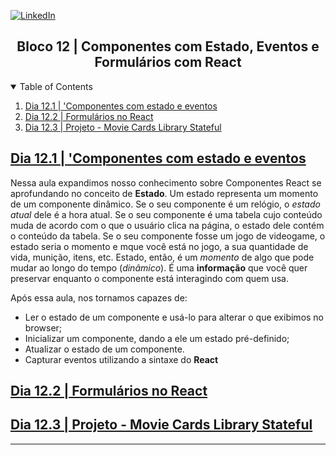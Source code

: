 <!-- PROJECT SHIELDS -->
[![LinkedIn][linkedin-shield]][linkedin-url]

<h2 align="center">Bloco 12 | Componentes com Estado, Eventos e Formulários com React</h2>

<!-- TABLE OF CONTENTS -->
<details open="open">
  <summary>Table of Contents</summary>
  <ol>
    <li>
      <a href="#dia-12.1">Dia 12.1 | 'Componentes com estado e eventos</a>
    </li>
    <li>
      <a href="#dia-12.2">Dia 12.2 | Formulários no React</a>
    </li>
    <li>
      <a href="#dia-12.3">Dia 12.3 | Projeto - Movie Cards Library Stateful</a>
    </li>
  </ol>
</details>

<!-- Dia 12.1 | 'Componentes com estado e eventos -->
## <a id="dia-12.1" href="12.1">Dia 12.1 | 'Componentes com estado e eventos</a>
Nessa aula expandimos nosso conhecimento sobre Componentes React se aprofundando no conceito de **Estado**.
Um estado representa um momento de um componente dinâmico. Se o seu componente é um relógio, o *estado atual* dele é a hora atual. Se o seu componente é uma tabela cujo conteúdo muda de acordo com o que o usuário clica na página, o estado dele contém o conteúdo da tabela. Se o seu componente fosse um jogo de videogame, o estado seria o momento e mque você está no jogo, a sua quantidade de vida, munição, itens, etc.
Estado, então, é um *momento* de algo que pode mudar ao longo do tempo (*dinâmico*). É uma **informação** que você quer preservar enquanto o componente está interagindo com quem usa.

Após essa aula, nos tornamos capazes de:
-  Ler o estado de um componente e usá-lo para alterar o que exibimos no browser;
- Inicializar um componente, dando a ele um estado pré-definido;
- Atualizar o estado de um componente.
- Capturar eventos utilizando a sintaxe do **React**


<!-- Dia 12.2 | Formulários no React -->
## <a id="dia-12.2" href="12.2">Dia 12.2 | Formulários no React</a>

<!-- Dia 12.3 | Projeto - Movie Cards Library Stateful -->
## <a id="dia-12.3" href="12.3">Dia 12.3 | Projeto - Movie Cards Library Stateful</a>

---

<!-- MARKDOWN LINKS & IMAGES -->
[linkedin-shield]: https://img.shields.io/badge/-LinkedIn-black.svg?style=for-the-badge&logo=linkedin&colorB=555
[linkedin-url]: https://linkedin.com/in/rafaelgeronimo
